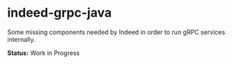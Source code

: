 # indeed-grpc-java

Some missing components needed by Indeed in order to run gRPC services internally.

**Status:** Work in Progress
